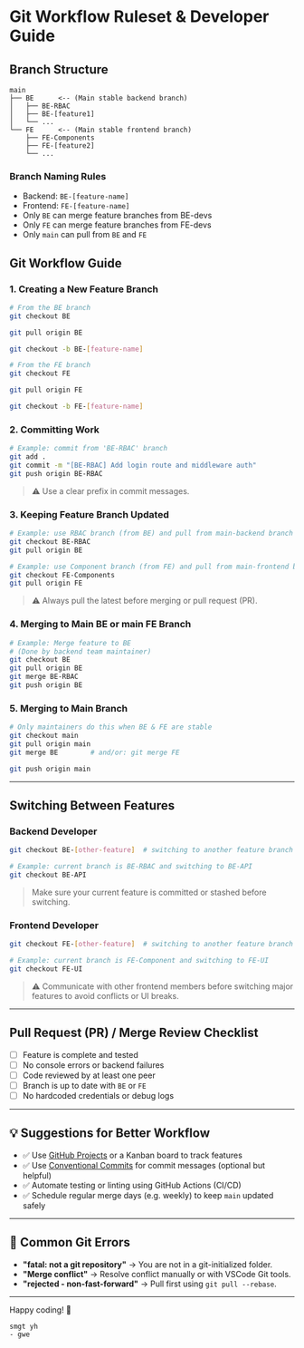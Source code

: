 # Git Workflow Ruleset & Developer Guide

## Branch Structure

```
main
├── BE      <-- (Main stable backend branch)
│   ├── BE-RBAC
│   ├── BE-[feature1]
│   └── ...
└── FE      <-- (Main stable frontend branch)
    ├── FE-Components
    ├── FE-[feature2]
    └── ...
```

### Branch Naming Rules

* Backend: `BE-[feature-name]`
* Frontend: `FE-[feature-name]`
* Only `BE` can merge feature branches from BE-devs
* Only `FE` can merge feature branches from FE-devs
* Only `main` can pull from `BE` and `FE`

## Git Workflow Guide

### 1. Creating a New Feature Branch

```bash
# From the BE branch
git checkout BE

git pull origin BE

git checkout -b BE-[feature-name]
```

```bash
# From the FE branch
git checkout FE

git pull origin FE

git checkout -b FE-[feature-name]
```

### 2. Committing Work

```bash
# Example: commit from 'BE-RBAC' branch
git add .
git commit -m "[BE-RBAC] Add login route and middleware auth"
git push origin BE-RBAC
```

> ⚠️ Use a clear prefix in commit messages.

### 3. Keeping Feature Branch Updated

```bash
# Example: use RBAC branch (from BE) and pull from main-backend branch
git checkout BE-RBAC
git pull origin BE
```

```bash
# Example: use Component branch (from FE) and pull from main-frontend branch
git checkout FE-Components
git pull origin FE
```

> ⚠️ Always pull the latest before merging or pull request (PR).

### 4. Merging to Main BE or main FE Branch

```bash
# Example: Merge feature to BE
# (Done by backend team maintainer)
git checkout BE
git pull origin BE
git merge BE-RBAC
git push origin BE
```

### 5. Merging to Main Branch

```bash
# Only maintainers do this when BE & FE are stable
git checkout main
git pull origin main
git merge BE        # and/or: git merge FE

git push origin main
```

---

## Switching Between Features

### Backend Developer

```bash
git checkout BE-[other-feature]  # switching to another feature branch
```

```bash
# Example: current branch is BE-RBAC and switching to BE-API
git checkout BE-API
```

> Make sure your current feature is committed or stashed before switching.

### Frontend Developer

```bash
git checkout FE-[other-feature]  # switching to another feature branch
```

```bash
# Example: current branch is FE-Component and switching to FE-UI
git checkout FE-UI
```

> ⚠️ Communicate with other frontend members before switching major features to avoid conflicts or UI breaks.

---

## Pull Request (PR) / Merge Review Checklist

* [ ] Feature is complete and tested
* [ ] No console errors or backend failures
* [ ] Code reviewed by at least one peer
* [ ] Branch is up to date with `BE` or `FE`
* [ ] No hardcoded credentials or debug logs

---

## 💡 Suggestions for Better Workflow

* ✅ Use [GitHub Projects](https://github.com/features/project-management/) or a Kanban board to track features
* ✅ Use [Conventional Commits](https://www.conventionalcommits.org/en/v1.0.0/) for commit messages (optional but helpful)
* ✅ Automate testing or linting using GitHub Actions (CI/CD)
* ✅ Schedule regular merge days (e.g. weekly) to keep `main` updated safely

---

## 🙋 Common Git Errors

* **"fatal: not a git repository"** → You are not in a git-initialized folder.
* **"Merge conflict"** → Resolve conflict manually or with VSCode Git tools.
* **"rejected - non-fast-forward"** → Pull first using `git pull --rebase`.

---

Happy coding! 🚀

    smgt yh
    - gwe

